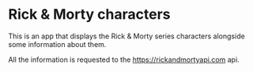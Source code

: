 # Rick & Morty characters

This is an app that displays the Rick & Morty series characters alongside some information about them.

All the information is requested to the https://rickandmortyapi.com api.
